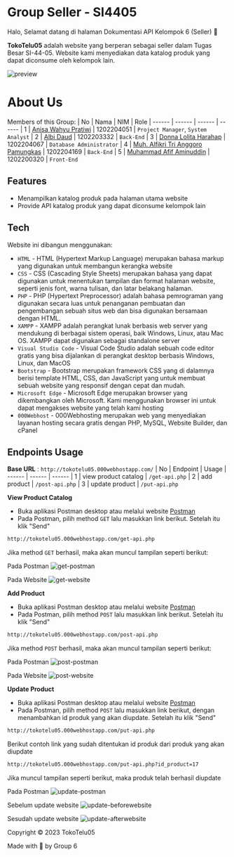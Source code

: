 # Group Seller - SI4405

Halo, Selamat datang di halaman Dokumentasi API Kelompok 6 (Seller) 👋

**TokoTelu05** adalah website yang berperan sebagai seller dalam Tugas Besar SI-44-05. Website kami menyediakan data katalog produk yang dapat diconsume oleh kelompok lain.

![preview](https://github.com/albidaud/TokoTelu05-Seller/blob/main/asset/TUBES%20EAI.png)

# About Us

Members of this Group:
| No | Nama | NIM | Role
| ------ | ------ | ------ | ------
| 1 | [Anisa Wahyu Pratiwi](https://www.instagram.com/anisawpr_/) | 1202204051 | `Project Manager`, `System Analyst`
| 2 | [Albi Daud](https://www.instagram.com/the.dwd/) | 1202203332 | `Back-End`
| 3 | [Donna Lolita Harahap](https://www.instagram.com/donalolitaaaa/) | 1202204067 | `Database Administrator`
| 4 | [Muh. Alfikri Tri Anggoro Pamungkas](https://www.instagram.com/mhmmd_alfikri05/) | 1202204169 | `Back-End`
| 5 | [Muhammad Afif Aminuddin](https://www.instagram.com/afifld/) | 1202200320 | `Front-End`

## Features

- Menampilkan katalog produk pada halaman utama website
- Provide API katalog produk yang dapat diconsume kelompok lain

## Tech

Website ini dibangun menggunakan:

- `HTML` - HTML (Hypertext Markup Language) merupakan bahasa markup yang digunakan untuk membangun kerangka website
- `CSS` - CSS (Cascading Style Sheets) merupakan bahasa yang dapat digunakan untuk menentukan tampilan dan format halaman website, seperti jenis font, warna tulisan, dan latar belakang halaman.
- `PHP` - PHP (Hypertext Preprocessor) adalah bahasa pemrograman yang digunakan secara luas untuk penanganan pembuatan dan pengembangan sebuah situs web dan bisa digunakan bersamaan dengan HTML.
- `XAMPP` - XAMPP adalah perangkat lunak berbasis web server yang mendukung di berbagai sistem operasi, baik Windows, Linux, atau Mac OS. XAMPP dapat digunakan sebagai standalone server
- `Visual Studio Code` - Visual Code Studio adalah sebuah code editor gratis yang bisa dijalankan di perangkat desktop berbasis Windows, Linux, dan MacOS
- `Bootstrap` - Bootstrap merupakan framework CSS yang di dalamnya berisi template HTML, CSS, dan JavaScript yang untuk membuat sebuah website yang responsif dengan cepat dan mudah.
- `Microsoft Edge` - Microsoft Edge merupakan browser yang dikembangkan oleh Microsoft. Kami menggunakan browser ini untuk dapat mengakses website yang telah kami hosting
- `000Webhost` - 000Webhosting merupakan web yang menyediakan layanan hosting secara gratis dengan PHP, MySQL, Website Builder, dan cPanel

## Endpoints Usage

**Base URL** : `http://tokotelu05.000webhostapp.com/`
| No | Endpoint | Usage
| ------ | ------ | ------
| 1 | view product catalog | `/get-api.php`
| 2 | add product | `/post-api.php`
| 3 | update product | `/put-api.php`

**View Product Catalog**

- Buka aplikasi Postman desktop atau melalui website [Postman](postman.com)
- Pada Postman, pilih method `GET` lalu masukkan link berikut. Setelah itu klik "Send"

```sh
http://tokotelu05.000webhostapp.com/get-api.php
```

Jika method `GET` berhasil, maka akan muncul tampilan seperti berikut:

Pada Postman
![get-postman](https://github.com/albidaud/TokoTelu05-Seller/blob/main/asset/get%20tokotelu.png)

Pada Website
![get-website](https://github.com/albidaud/TokoTelu05-Seller/blob/main/asset/LandingPage.png)

**Add Product**

- Buka aplikasi Postman desktop atau melalui website [Postman](postman.com)
- Pada Postman, pilih method `POST` lalu masukkan link berikut. Setelah itu klik "Send"

```sh
http://tokotelu05.000webhostapp.com/post-api.php
```

Jika method `POST` berhasil, maka akan muncul tampilan seperti berikut:

Pada Postman
![post-postman](https://github.com/albidaud/TokoTelu05-Seller/blob/main/asset/post%20nambahin%20produk.png)

Pada Website
![post-website](https://github.com/albidaud/TokoTelu05-Seller/blob/main/asset/tampilan%20post%20produk%20yang%20berhasil%20ditambahkan.png)

**Update Product**

- Buka aplikasi Postman desktop atau melalui website [Postman](postman.com)
- Pada Postman, pilih method `POST` lalu masukkan link berikut, dengan menambahkan id produk yang akan diupdate. Setelah itu klik "Send"

```sh
http://tokotelu05.000webhostapp.com/put-api.php
```

Berikut contoh link yang sudah ditentukan id produk dari produk yang akan diupdate

```sh
http://tokotelu05.000webhostapp.com/put-api.php?id_product=17
```

Jika muncul tampilan seperti berikut, maka produk telah berhasil diupdate

Pada Postman
![update-postman](https://github.com/albidaud/TokoTelu05-Seller/blob/main/asset/post%20update%20produk.png)

Sebelum update website
![update-beforewebsite](https://github.com/albidaud/TokoTelu05-Seller/blob/main/asset/sebelum%20update%20website.png)

Sesudah update website
![update-afterwebsite](https://github.com/albidaud/TokoTelu05-Seller/blob/main/asset/pada%20website%20sesudah%20di%20update.png)

Copyright © 2023 TokoTelu05

Made with 💜 by Group 6
